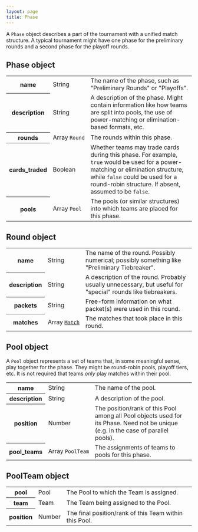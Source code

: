 ```yaml
---
layout: page
title: Phase
---
```

A `Phase` object describes a part of the tournament with a unified match structure. A typical tournament might have one phase for the preliminary rounds and a second phase for the playoff rounds.

## Phase object

<table class="fields"><tbody>
  <tr>
    <th>name</th>
    <td class="type">String</td>
    <td>The name of the phase, such as "Preliminary Rounds" or "Playoffs".</td>
  </tr>
  <tr class="optional">
    <th>description</th>
    <td class="type">String</td>
    <td>A description of the phase. Might contain information like how teams are split into pools, the use of power-matching or elimination-based formats, etc.</td>
  </tr>
  <tr class="optional">
    <th>rounds</th>
    <td class="type"><nobr>Array <code>Round</code></nobr></td>
    <td>The rounds within this phase.</td>
  </tr>
  <tr class="optional">
    <th>cards_traded</th>
    <td class="type">Boolean</td>
    <td>Whether teams may trade cards during this phase. For example, <code>true</code> would be used for a power-matching or elimination structure, while <code>false</code> could be used for a round-robin structure. If absent, assumed to be <code>false</code>.</td>
  </tr>
  <tr class="optional">
    <th>pools</th>
    <td class="type"><nobr>Array <code>Pool</code></nobr></td>
    <td>The pools (or similar structures) into which teams are placed for this phase.</td>
  </tr>
</tbody></table>

## Round object

<table class="fields"><tbody>
  <tr>
    <th>name</th>
    <td class="type">String</td>
    <td>The name of the round. Possibly numerical; possibly something like "Preliminary Tiebreaker".</td>
  </tr>
  <tr class="optional">
    <th>description</th>
    <td class="type">String</td>
    <td>A description of the round. Probably usually unnecessary, but useful for "special" rounds like tiebreakers.</td>
  </tr>
  <tr class="optional">
    <th>packets</th>
    <td class="type">String</td>
    <td>Free-form information on what packet(s) were used in this round.</td>
  </tr>
  <tr class="optional">
    <th>matches</th>
    <td class="type"><nobr>Array <code><a href="{{ site.baseurl }}/match">Match</a></code></nobr></td>
    <td>The matches that took place in this round.</td>
  </tr>
</tbody></table>

## Pool object

A `Pool` object represents a set of teams that, in some meaningful sense, play together for the phase. They might be round-robin pools, playoff tiers, etc. It is not required that teams _only_ play matches within their pool.

<table class="fields"><tbody>
  <tr>
    <th>name</th>
    <td class="type">String</td>
    <td>The name of the pool.</td>
  </tr>
  <tr class="optional">
    <th>description</th>
    <td class="type">String</td>
    <td>A description of the pool.</td>
  </tr>
  <tr class="optional">
    <th>position</th>
    <td class="type">Number</td>
    <td>The position/rank of this Pool among all Pool objects used for its Phase. Need not be unique (e.g. in the case of parallel pools).</td>
  </tr>
  <tr class="optional">
    <th>pool_teams</th>
    <td class="type"><nobr>Array <code>PoolTeam</code></nobr></td>
    <td>The assignments of teams to pools for this phase.</td>
  </tr>
</tbody></table>

## PoolTeam object

<table class="fields"><tbody>
  <tr>
    <th>pool</th>
    <td class="type">Pool</td>
    <td>The Pool to which the Team is assigned.</td>
  </tr>
  <tr>
    <th>team</th>
    <td class="type">Team</td>
    <td>The Team being assigned to the Pool.</td>
  </tr>
  <tr class="optional">
    <th>position</th>
    <td class="type">Number</td>
    <td>The final position/rank of this Team within this Pool.</td>
  </tr>
</tbody></table>
